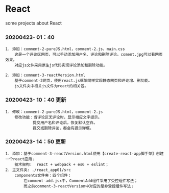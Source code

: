 # React
 some projects about React

### 20200423- 01：40

```
1. 添加：comment-2-pureJS.html，comment-2.js，main.css
	这是一个评论区网页，可以手动添加用户名、评论和删除评论。coment.jpg可以看网页效果。
	对应js文件采用原生js代码实现评论添加和删除功能。

2. 添加：comment-3-reactVersion.html
	基于comment-2网页，使用react.js框架同样实现静态网页和评论增、删功能。
	js文件夹中相关js文件为react的相关包。
```



### 20200423- 10：40   更新

```
1. 修改：comment-2-pureJS.html，comment-2.js
	修改功能：当评论区无评论时，显示相应文字提示。
			提交用户名和评论后，恢复默认空白。
			提交或删除评论，都会有提示弹框。
```

### 20200423- 14：50   更新

```
1. 添加：基于comment-3-reactVersion.html使用【create-react-app脚手架】创建一个react应用；
	技术架构:  react + webpack + es6 + eslint；
2. 主文件夹: ./react_app01/src
	components文件夹：四个组件；
		在comment-add.jsx中，CommentAdd组件采用了受控组件写法；
		而之前comment-3-reactVersion中对应的是非受控组件写法；
```

